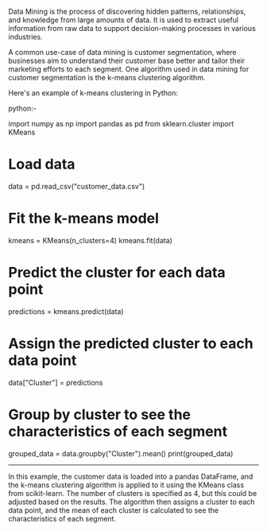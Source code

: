 Data Mining is the process of discovering hidden patterns, relationships, and knowledge from large amounts of data. It is used to extract useful information from raw data to support decision-making processes in various industries.

A common use-case of data mining is customer segmentation, where businesses aim to understand their customer base better and tailor their marketing efforts to each segment. One algorithm used in data mining for customer segmentation is the k-means clustering algorithm.

Here's an example of k-means clustering in Python:

python:-

import numpy as np
import pandas as pd
from sklearn.cluster import KMeans

# Load data
data = pd.read_csv("customer_data.csv")

# Fit the k-means model
kmeans = KMeans(n_clusters=4)
kmeans.fit(data)

# Predict the cluster for each data point
predictions = kmeans.predict(data)

# Assign the predicted cluster to each data point
data["Cluster"] = predictions

# Group by cluster to see the characteristics of each segment
grouped_data = data.groupby("Cluster").mean()
print(grouped_data)


---------

In this example, the customer data is loaded into a pandas DataFrame, and the k-means clustering algorithm is applied to it using the KMeans class from scikit-learn. The number of clusters is specified as 4, but this could be adjusted based on the results. The algorithm then assigns a cluster to each data point, and the mean of each cluster is calculated to see the characteristics of each segment.